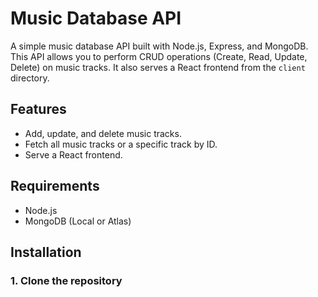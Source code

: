 # Music Database API

A simple music database API built with Node.js, Express, and MongoDB. This API allows you to perform CRUD operations (Create, Read, Update, Delete) on music tracks. It also serves a React frontend from the `client` directory.

## Features

- Add, update, and delete music tracks.
- Fetch all music tracks or a specific track by ID.
- Serve a React frontend.

## Requirements

- Node.js 
- MongoDB (Local or Atlas)

## Installation

### 1. Clone the repository

